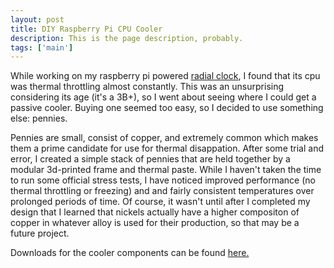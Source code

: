 ```yaml
---
layout: post
title: DIY Raspberry Pi CPU Cooler
description: This is the page description, probably. 
tags: ['main']
---
```


While working on my raspberry pi powered [radial clock](/Projects/radialclock.html), I found that its cpu was thermal throttling almost constantly. This was an unsurprising considering its age (it's a 3B+), so I went about seeing where I could get a passive cooler. Buying one seemed too easy, so I decided to use something else: pennies.

Pennies are small, consist of copper, and extremely common which makes them a prime candidate for use for thermal disappation. After some trial and error, I created a simple stack of pennies that are held together by a modular 3d-printed frame and thermal paste. While I haven't taken the time to run some official stress tests, I have noticed improved performance (no thermal throttling or freezing) and and fairly consistent temperatures over prolonged periods of time.
Of course, it wasn't until after I completed my design that I learned that nickels actually have a higher compositon of copper in whatever alloy is used for their production, so that may be a future project.

Downloads for the cooler components can be found [here.](https://www.thingiverse.com/thing:7135416)
